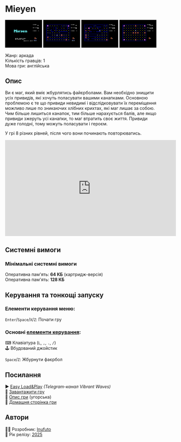 # Mieyen

<img src="screenshots/scrn_mieyen_01.png" width="24%"> 
<img src="screenshots/scrn_mieyen_02.png" width="24%"> 
<img src="screenshots/scrn_mieyen_03.png" width="24%"> 
<img src="screenshots/scrn_mieyen_04.png" width="24%">

Жанр: аркада  
Кількість гравців: 1  
Мова гри: англійська  


## Опис

Ви є маг, який вміє жбурлятись файєрболами. Вам необхідно знищити усіх привидів, які хочуть поласувати вашими канапками. Основною проблемою є те що привиди невидимі і відслідковувати їх переміщення можливо лише по зникаючих хлібних крихтах, які маг лишає за собою. Чим більше лишиться канапок, тим більше нарахується балів, але якщо привиди зжеруть усі канапки, то маг втратить своє життя. Привиди дуже голодні, тому можуть поласувати і героєм.

У грі 8 різних рівней, після чого вони починають повторюватись.

<iframe width="560" height="315" src="https://www.youtube.com/embed/X2i1J6ijJwQ" title="YouTube video player" frameborder="0" allowfullscreen></iframe>

## Системні вимоги
### Мінімальні системні вимоги
Оперативна пам'ять: **64 КБ** (картридж-версія)  
Оперативна пам'ять: **128 КБ**  

## Керування та тонкощі запуску
### Елементи керування меню:

`Enter`/`Space`/`X`/`Z`: Почати гру  

### Основні [елементи керування](../controllers.md):
⌨ Клавіатура (`L`, `,`, `.`, `/`)  
🕹 Вбудований джойстик  

`Space`/`Z`: Жбурнути фаєрбол

## Посилання

▶ [Easy Load&Play](https://t.me/EP128k_Load_n_Play/829) *(Telegram-канал Vibrant Waves)*  
💾 [Завантажити гру](http://www.ep128.hu/Ep_Games/Prg/Mieyen.rar)  
📃 [Опис гри](http://www.ep128.hu/Games/Mieyen.htm) (угорська)  
🏡 [Домашня сторінка гри](http://inufuto.web.fc2.com/8bit/mieyen/#ep64)

## Автори
👨‍💻 Розробник: [Inufuto](../../community/inufuto.md)  
📅 Рік релізу: [2025](../release_years/2025.md)  
